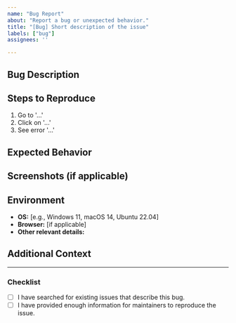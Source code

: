 ```yaml
---
name: "Bug Report"
about: "Report a bug or unexpected behavior."
title: "[Bug] Short description of the issue"
labels: ["bug"]
assignees: ''

---
```


## Bug Description
<!-- A clear and concise description of what the bug is. -->

## Steps to Reproduce
1. Go to '...'
2. Click on '...'
3. See error '...'

## Expected Behavior
<!-- Describe what you expected to happen instead. -->

## Screenshots (if applicable)
<!-- Add screenshots to help visualize the problem. -->

## Environment
- **OS:** [e.g., Windows 11, macOS 14, Ubuntu 22.04]
- **Browser:** [if applicable]
- **Other relevant details:**

## Additional Context
<!-- Add any other context, logs, or error messages that might help diagnose the issue. -->

---

### Checklist
- [ ] I have searched for existing issues that describe this bug.
- [ ] I have provided enough information for maintainers to reproduce the issue.
